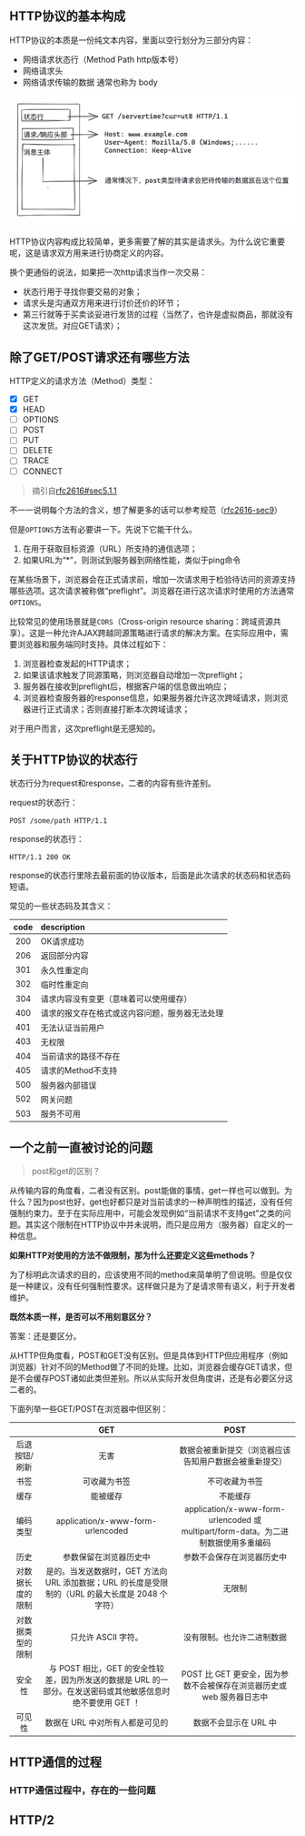 
## HTTP协议的基本构成

HTTP协议的本质是一份纯文本内容，里面以空行划分为三部分内容：

- 网络请求状态行（Method Path http版本号）
- 网络请求头
- 网络请求传输的数据 通常也称为 body

![http content](./assets/http-content.png)

HTTP协议内容构成比较简单，更多需要了解的其实是请求头。为什么说它重要呢，这是请求双方用来进行协商定义的内容。

换个更通俗的说法，如果把一次http请求当作一次交易：

- 状态行用于寻找你要交易的对象；
- 请求头是沟通双方用来进行讨价还价的环节；
- 第三行就等于买卖谈妥进行发货的过程（当然了，也许是虚拟商品，那就没有这次发货。对应GET请求）；

## 除了GET/POST请求还有哪些方法

HTTP定义的请求方法（Method）类型：
- [x] GET 
- [x] HEAD 
- [ ] OPTIONS
- [ ] POST 
- [ ] PUT  
- [ ] DELETE
- [ ] TRACE
- [ ] CONNECT    

> 摘引自[rfc2616#sec5.1.1](https://www.w3.org/Protocols/rfc2616/rfc2616-sec5.html#sec5.1.1)

不一一说明每个方法的含义，想了解更多的话可以参考规范（[rfc2616-sec9](https://www.w3.org/Protocols/rfc2616/rfc2616-sec9.html#sec9.3)）

但是`OPTIONS`方法有必要讲一下。先说下它能干什么。

1. 在用于获取目标资源（URL）所支持的通信选项；
2. 如果URL为“*”，则测试到服务器到网络性能，类似于ping命令

在某些场景下，浏览器会在正式请求前，增加一次请求用于检验待访问的资源支持哪些选项。这次请求被称做“preflight”。浏览器在进行这次请求时使用的方法通常`OPTIONS`。

比较常见的使用场景就是`CORS`（Cross-origin resource sharing：跨域资源共享）。这是一种允许AJAX跨越同源策略进行请求的解决方案。在实际应用中，需要浏览器和服务端同时支持。具体过程如下：

1. 浏览器检查发起的HTTP请求；
2. 如果该请求触发了同源策略，则浏览器自动增加一次preflight；
3. 服务器在接收到preflight后，根据客户端的信息做出响应；
4. 浏览器检查服务器的response信息，如果服务器允许这次跨域请求，则浏览器进行正式请求；否则直接打断本次跨域请求；

对于用户而言，这次preflight是无感知的。

## 关于HTTP协议的状态行

状态行分为request和response，二者的内容有些许差别。

request的状态行：
```
POST /some/path HTTP/1.1
```
response的状态行：
```
HTTP/1.1 200 OK
```

response的状态行里除去最前面的协议版本，后面是此次请求的状态码和状态码短语。

常见的一些状态码及其含义：

|code | description |
|:-------:|:--------|
| 200 | OK请求成功 |
| 206 | 返回部分内容 |
| 301 | 永久性重定向 |
| 302 | 临时性重定向 |
| 304 | 请求内容没有变更（意味着可以使用缓存） |
| 400 | 请求的报文存在格式或这内容问题，服务器无法处理 |
| 401 | 无法认证当前用户 |
| 403 | 无权限 |
| 404 | 当前请求的路径不存在 |
| 405 | 请求的Method不支持 |
| 500 | 服务器内部错误 |
| 502 | 网关问题 |
| 503 | 服务不可用 |

## 一个之前一直被讨论的问题

> post和get的区别？

从传输内容的角度看，二者没有区别。post能做的事情，get一样也可以做到。为什么？因为post也好，get也好都只是对当前请求的一种声明性的描述，没有任何强制约束力。至于在实际应用中，可能会发现例如“当前请求不支持get”之类的问题。其实这个限制在HTTP协议中并未说明，而只是应用方（服务器）自定义的一种信息。

**如果HTTP对使用的方法不做限制，那为什么还要定义这些methods？**

为了标明此次请求的目的，应该使用不同的method来简单明了但说明。但是仅仅是一种建议，没有任何强制性要求。这样做只是为了是请求带有语义，利于开发者维护。

**既然本质一样，是否可以不用刻意区分？**

答案：还是要区分。

从HTTP但角度看，POST和GET没有区别。但是具体到HTTP但应用程序（例如浏览器）针对不同的Method做了不同的处理。比如，浏览器会缓存GET请求，但是不会缓存POST诸如此类但差别。所以从实际开发但角度讲，还是有必要区分这二者的。

下面列举一些GET/POST在浏览器中但区别：

| | GET | POST |
|:----:|:-----:|:---------:|
| 后退按钮/刷新  |	无害 |	数据会被重新提交（浏览器应该告知用户数据会被重新提交） |
| 书签 |	可收藏为书签 |	不可收藏为书签 | 
| 缓存 |	能被缓存 |	不能缓存 | 
| 编码类型 |	application/x-www-form-urlencoded |	application/x-www-form-urlencoded 或 multipart/form-data。为二进制数据使用多重编码 |
| 历史 |	参数保留在浏览器历史中 |	参数不会保存在浏览器历史中 |
| 对数据长度的限制 |	是的。当发送数据时，GET 方法向 URL 添加数据；URL 的长度是受限制的（URL 的最大长度是 2048 个字符）| 	无限制| 
| 对数据类型的限制 |	只允许 ASCII 字符。| 	没有限制。也允许二进制数据 | 
| 安全性 |	 与 POST 相比，GET 的安全性较差，因为所发送的数据是 URL 的一部分。在发送密码或其他敏感信息时绝不要使用 GET ！| POST 比 GET 更安全，因为参数不会被保存在浏览器历史或 web 服务器日志中 |
| 可见性 |	数据在 URL 中对所有人都是可见的 | 	数据不会显示在 URL 中 |

## HTTP通信的过程

### HTTP通信过程中，存在的一些问题

## HTTP/2
